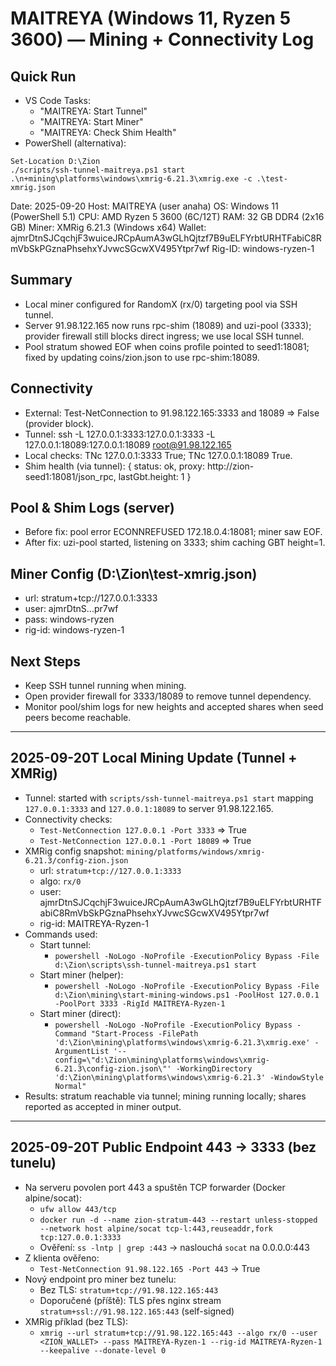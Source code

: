 # MAITREYA (Windows 11, Ryzen 5 3600) — Mining + Connectivity Log

## Quick Run
- VS Code Tasks:
	- "MAITREYA: Start Tunnel"
	- "MAITREYA: Start Miner"
	- "MAITREYA: Check Shim Health"
- PowerShell (alternativa):
```
Set-Location D:\Zion
./scripts/ssh-tunnel-maitreya.ps1 start
.\n+mining\platforms\windows\xmrig-6.21.3\xmrig.exe -c .\test-xmrig.json
```

Date: 2025-09-20
Host: MAITREYA (user anaha)
OS: Windows 11 (PowerShell 5.1)
CPU: AMD Ryzen 5 3600 (6C/12T)
RAM: 32 GB DDR4 (2x16 GB)
Miner: XMRig 6.21.3 (Windows x64)
Wallet: ajmrDtnSJCqchjF3wuiceJRCpAumA3wGLhQjtzf7B9uELFYrbtURHTFabiC8RmVbSkPGznaPhsehxYJvwcSGcwXV495Ytpr7wf
Rig-ID: windows-ryzen-1

## Summary
- Local miner configured for RandomX (rx/0) targeting pool via SSH tunnel.
- Server 91.98.122.165 now runs rpc-shim (18089) and uzi-pool (3333); provider firewall still blocks direct ingress; we use local SSH tunnel.
- Pool stratum showed EOF when coins profile pointed to seed1:18081; fixed by updating coins/zion.json to use rpc-shim:18089.

## Connectivity
- External: Test-NetConnection to 91.98.122.165:3333 and 18089 => False (provider block).
- Tunnel: ssh -L 127.0.0.1:3333:127.0.0.1:3333 -L 127.0.0.1:18089:127.0.0.1:18089 root@91.98.122.165
- Local checks: TNc 127.0.0.1:3333 True; TNc 127.0.0.1:18089 True.
- Shim health (via tunnel): { status: ok, proxy: http://zion-seed1:18081/json_rpc, lastGbt.height: 1 }

## Pool & Shim Logs (server)
- Before fix: pool error ECONNREFUSED 172.18.0.4:18081; miner saw EOF.
- After fix: uzi-pool started, listening on 3333; shim caching GBT height=1.

## Miner Config (D:\Zion\test-xmrig.json)
- url: stratum+tcp://127.0.0.1:3333
- user: ajmrDtnS...pr7wf
- pass: windows-ryzen
- rig-id: windows-ryzen-1

## Next Steps
- Keep SSH tunnel running when mining.
- Open provider firewall for 3333/18089 to remove tunnel dependency.
- Monitor pool/shim logs for new heights and accepted shares when seed peers become reachable.

---

## 2025-09-20T Local Mining Update (Tunnel + XMRig)

- Tunnel: started with `scripts/ssh-tunnel-maitreya.ps1 start` mapping `127.0.0.1:3333` and `127.0.0.1:18089` to server 91.98.122.165.
- Connectivity checks:
	- `Test-NetConnection 127.0.0.1 -Port 3333` => True
	- `Test-NetConnection 127.0.0.1 -Port 18089` => True
- XMRig config snapshot: `mining/platforms/windows/xmrig-6.21.3/config-zion.json`
	- url: `stratum+tcp://127.0.0.1:3333`
	- algo: `rx/0`
	- user: ajmrDtnSJCqchjF3wuiceJRCpAumA3wGLhQjtzf7B9uELFYrbtURHTFabiC8RmVbSkPGznaPhsehxYJvwcSGcwXV495Ytpr7wf
	- rig-id: MAITREYA-Ryzen-1
- Commands used:
	- Start tunnel:
		- `powershell -NoLogo -NoProfile -ExecutionPolicy Bypass -File d:\Zion\scripts\ssh-tunnel-maitreya.ps1 start`
	- Start miner (helper):
		- `powershell -NoLogo -NoProfile -ExecutionPolicy Bypass -File d:\Zion\mining\start-mining-windows.ps1 -PoolHost 127.0.0.1 -PoolPort 3333 -RigId MAITREYA-Ryzen-1`
	- Start miner (direct):
		- `powershell -NoLogo -NoProfile -ExecutionPolicy Bypass -Command "Start-Process -FilePath 'd:\Zion\mining\platforms\windows\xmrig-6.21.3\xmrig.exe' -ArgumentList '--config=\"d:\Zion\mining\platforms\windows\xmrig-6.21.3\config-zion.json\"' -WorkingDirectory 'd:\Zion\mining\platforms\windows\xmrig-6.21.3' -WindowStyle Normal"`
- Results: stratum reachable via tunnel; mining running locally; shares reported as accepted in miner output.

---

## 2025-09-20T Public Endpoint 443 → 3333 (bez tunelu)

- Na serveru povolen port 443 a spuštěn TCP forwarder (Docker alpine/socat):
	- `ufw allow 443/tcp`
	- `docker run -d --name zion-stratum-443 --restart unless-stopped --network host alpine/socat tcp-l:443,reuseaddr,fork tcp:127.0.0.1:3333`
	- Ověření: `ss -lntp | grep :443` → naslouchá `socat` na 0.0.0.0:443
- Z klienta ověřeno:
	- `Test-NetConnection 91.98.122.165 -Port 443` → True
- Nový endpoint pro miner bez tunelu:
	- Bez TLS: `stratum+tcp://91.98.122.165:443`
	- Doporučené (příště): TLS přes nginx stream `stratum+ssl://91.98.122.165:443` (self-signed)
- XMRig příklad (bez TLS):
	- `xmrig --url stratum+tcp://91.98.122.165:443 --algo rx/0 --user <ZION_WALLET> --pass MAITREYA-Ryzen-1 --rig-id MAITREYA-Ryzen-1 --keepalive --donate-level 0`
